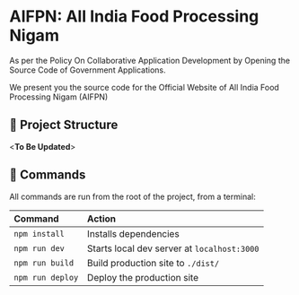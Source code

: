 # AIFPN: All India Food Processing Nigam

As per the Policy On Collaborative Application Development by Opening the Source Code of Government Applications.

We present you the source code for the Official Website of All India Food Processing Nigam (AIFPN)

## 🚀 Project Structure

<**To Be Updated**>

## 🧞 Commands

All commands are run from the root of the project, from a terminal:

| Command           | Action                                       |
| :---------------- | :------------------------------------------- |
| `npm install`     | Installs dependencies                        |
| `npm run dev`     | Starts local dev server at `localhost:3000`  |
| `npm run build`   | Build production site to `./dist/`           |
| `npm run deploy`  | Deploy the production site                   |
